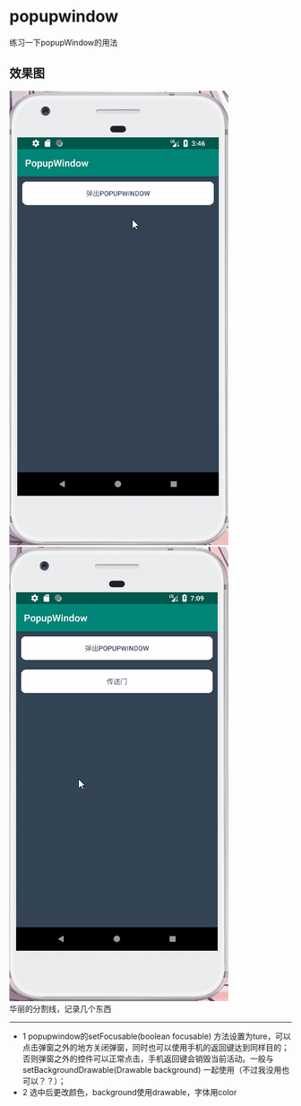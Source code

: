 # popupwindow
练习一下popupWindow的用法
## 效果图
![](https://github.com/kiritoj/popupwindow/blob/master/pic.gif)![](https://github.com/kiritoj/popupwindow/blob/master/yanshi.gif)\
华丽的分割线，记录几个东西
***
* 1 popupwindow的setFocusable(boolean focusable) 方法设置为ture，可以点击弹窗之外的地方关闭弹窗，同时也可以使用手机的返回键达到同样目的；否则弹窗之外的控件可以正常点击，手机返回键会销毁当前活动。一般与setBackgroundDrawable(Drawable background)  一起使用（不过我没用也可以？？）；
* 2 选中后更改颜色，background使用drawable，字体用color
